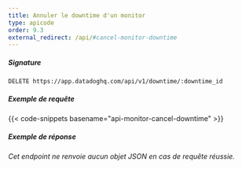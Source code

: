 ```yaml
---
title: Annuler le downtime d'un monitor
type: apicode
order: 9.3
external_redirect: /api/#cancel-monitor-downtime
---
```


##### Signature
`DELETE https://app.datadoghq.com/api/v1/downtime/:downtime_id`
##### Exemple de requête
{{< code-snippets basename="api-monitor-cancel-downtime" >}}
##### Exemple de réponse
*Cet endpoint ne renvoie aucun objet JSON en cas de requête réussie.*
